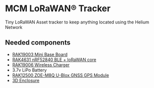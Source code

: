 # MCM LoRaWAN® Tracker
Tiny LoRaWAN Asset tracker to keep anything located using the Helium Network

## Needed components

- [RAK19003 Mini Base Board](https://store.rakwireless.com/products/wisblock-base-board-rak19003)
- [RAK4631 nRF52840 BLE + loRaWAN core](https://store.rakwireless.com/products/nordic-nrf52840-ble-core-module-for-lorawan-with-lora-sx1262-rak4631-rak4631-c?variant=42576992633030)
- [RAK19006 Wireless Charger](https://store.rakwireless.com/products/wireless-charge-module-rak19006?variant=40102976553158)
- 3.7v LiPo Battery
- [RAK12500 ZOE-M8Q U-Blox GNSS GPS Module](https://store.rakwireless.com/products/wisblock-gnss-location-module-rak12500)
- [3D Enclosure]()
